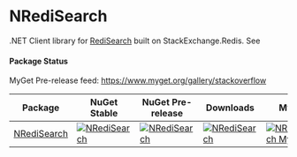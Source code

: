 NRediSearch
===================

.NET Client library for [RediSearch](https://github.com/RediSearch/RediSearch) built on StackExchange.Redis. See 

#### Package Status

MyGet Pre-release feed: https://www.myget.org/gallery/stackoverflow

| Package | NuGet Stable | NuGet Pre-release | Downloads | MyGet |
| ------- | ------------ | ----------------- | --------- | ----- |
| [NRediSearch](https://www.nuget.org/packages/NRediSearch/) | [![NRediSearch](https://img.shields.io/nuget/v/NRediSearch.svg)](https://www.nuget.org/packages/NRediSearch/) | [![NRediSearch](https://img.shields.io/nuget/vpre/NRediSearch.svg)](https://www.nuget.org/packages/NRediSearch/) | [![NRediSearch](https://img.shields.io/nuget/dt/NRediSearch.svg)](https://www.nuget.org/packages/NRediSearch/) | [![NRediSearch MyGet](https://img.shields.io/myget/stackoverflow/vpre/NRediSearch.svg)](https://www.myget.org/feed/stackoverflow/package/nuget/NRediSearch) |
